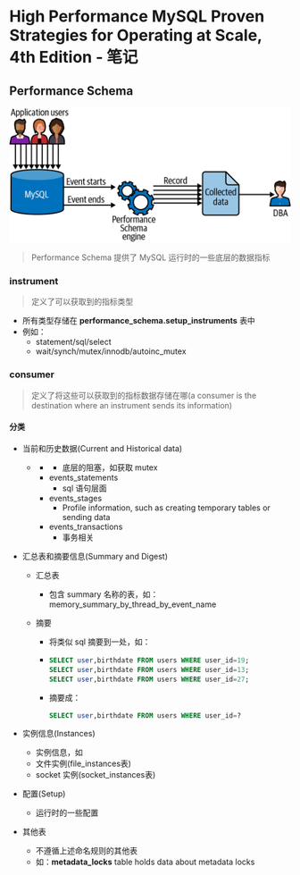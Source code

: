 # High Performance MySQL Proven Strategies for Operating at Scale, 4th Edition - 笔记





## Performance Schema

![performance-schema-overall](imgs\performance-schema-overall.png)

> Performance Schema 提供了 MySQL 运行时的一些底层的数据指标



### **instrument** 

> 定义了可以获取到的指标类型

- 所有类型存储在 **performance_schema.setup_instruments** 表中
- 例如：
  - statement/sql/select
  - wait/synch/mutex/innodb/autoinc_mutex



### **consumer** 

>  定义了将这些可以获取到的指标数据存储在哪(a consumer is the destination where an instrument sends its information)

#### 分类

- 当前和历史数据(Current and Historical data)

  - - - 底层的阻塞，如获取 mutex
    - events_statements
      - sql 语句层面
    - events_stages
      - Profile information, such as creating temporary tables or sending data
    - events_transactions
      - 事务相关

- 汇总表和摘要信息(Summary and Digest)

  - 汇总表

    - 包含 summary 名称的表，如： memory_summary_by_thread_by_event_name

  - 摘要

    - 将类似 sql 摘要到一处，如：

    - ```sql
      SELECT user,birthdate FROM users WHERE user_id=19;
      SELECT user,birthdate FROM users WHERE user_id=13;
      SELECT user,birthdate FROM users WHERE user_id=27;
      ```

    - 摘要成：

      ```sql
      SELECT user,birthdate FROM users WHERE user_id=?
      ```

- 实例信息(Instances)

  - 实例信息，如 
  - 文件实例(file_instances表)
  - socket 实例(socket_instances表)

- 配置(Setup)

  - 运行时的一些配置

- 其他表

  - 不遵循上述命名规则的其他表
  - 如：**metadata_locks** table holds data about metadata locks